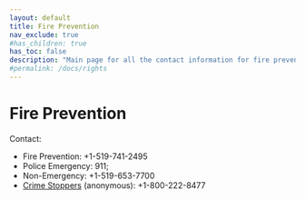 ```yaml
---
layout: default
title: Fire Prevention
nav_exclude: true
#has_children: true
has_toc: false
description: "Main page for all the contact information for fire prevention"
#permalink: /docs/rights
---
```



# Fire Prevention

Contact:
- Fire Prevention: +1-519-741-2495
- Police Emergency: 911; 
- Non-Emergency: +1-519-653-7700 
- [Crime Stoppers](www.waterloocrimestoppers.com) (anonymous): +1-800-222-8477

